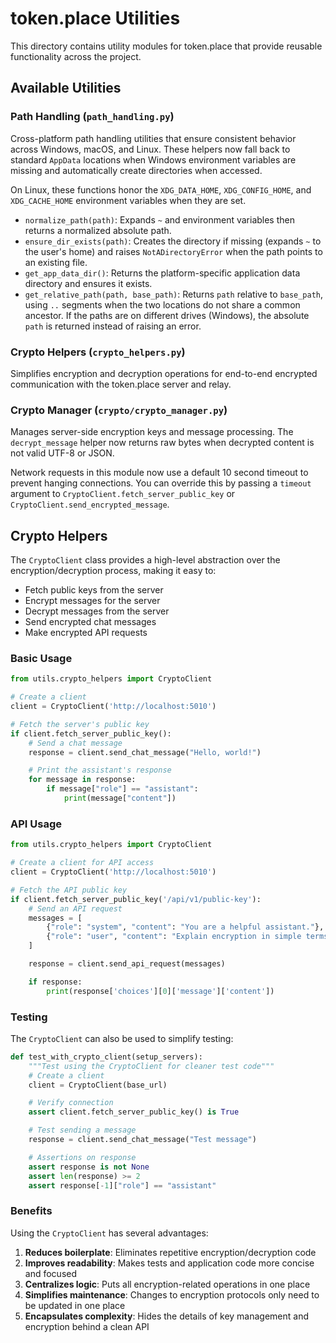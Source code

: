 # token.place Utilities

This directory contains utility modules for token.place that provide reusable functionality across the project.

## Available Utilities

### Path Handling (`path_handling.py`)

Cross-platform path handling utilities that ensure consistent behavior across Windows, macOS, and Linux.
These helpers now fall back to standard `AppData` locations when Windows environment variables are missing
and automatically create directories when accessed.

On Linux, these functions honor the `XDG_DATA_HOME`, `XDG_CONFIG_HOME`, and
`XDG_CACHE_HOME` environment variables when they are set.

- `normalize_path(path)`: Expands `~` and environment variables then returns a normalized absolute path.
- `ensure_dir_exists(path)`: Creates the directory if missing (expands `~` to the user's home) and raises
  `NotADirectoryError` when the path points to an existing file.
- `get_app_data_dir()`: Returns the platform-specific application data directory and ensures it exists.
- `get_relative_path(path, base_path)`: Returns `path` relative to `base_path`, using `..` segments when the
  two locations do not share a common ancestor. If the paths are on different drives
  (Windows), the absolute `path` is returned instead of raising an error.

### Crypto Helpers (`crypto_helpers.py`)

Simplifies encryption and decryption operations for end-to-end encrypted communication with the token.place server and relay.

### Crypto Manager (`crypto/crypto_manager.py`)

Manages server-side encryption keys and message processing. The
`decrypt_message` helper now returns raw bytes when decrypted content is not
valid UTF-8 or JSON.

Network requests in this module now use a default 10 second timeout to prevent
hanging connections. You can override this by passing a `timeout` argument to
`CryptoClient.fetch_server_public_key` or `CryptoClient.send_encrypted_message`.

## Crypto Helpers

The `CryptoClient` class provides a high-level abstraction over the encryption/decryption process, making it easy to:

- Fetch public keys from the server
- Encrypt messages for the server
- Decrypt messages from the server
- Send encrypted chat messages
- Make encrypted API requests

### Basic Usage

```python
from utils.crypto_helpers import CryptoClient

# Create a client
client = CryptoClient('http://localhost:5010')

# Fetch the server's public key
if client.fetch_server_public_key():
    # Send a chat message
    response = client.send_chat_message("Hello, world!")

    # Print the assistant's response
    for message in response:
        if message["role"] == "assistant":
            print(message["content"])
```

### API Usage

```python
from utils.crypto_helpers import CryptoClient

# Create a client for API access
client = CryptoClient('http://localhost:5010')

# Fetch the API public key
if client.fetch_server_public_key('/api/v1/public-key'):
    # Send an API request
    messages = [
        {"role": "system", "content": "You are a helpful assistant."},
        {"role": "user", "content": "Explain encryption in simple terms."}
    ]

    response = client.send_api_request(messages)

    if response:
        print(response['choices'][0]['message']['content'])
```

### Testing

The `CryptoClient` can also be used to simplify testing:

```python
def test_with_crypto_client(setup_servers):
    """Test using the CryptoClient for cleaner test code"""
    # Create a client
    client = CryptoClient(base_url)

    # Verify connection
    assert client.fetch_server_public_key() is True

    # Test sending a message
    response = client.send_chat_message("Test message")

    # Assertions on response
    assert response is not None
    assert len(response) >= 2
    assert response[-1]["role"] == "assistant"
```

### Benefits

Using the `CryptoClient` has several advantages:

1. **Reduces boilerplate**: Eliminates repetitive encryption/decryption code
2. **Improves readability**: Makes tests and application code more concise and focused
3. **Centralizes logic**: Puts all encryption-related operations in one place
4. **Simplifies maintenance**: Changes to encryption protocols only need to be updated in one place
5. **Encapsulates complexity**: Hides the details of key management and encryption behind a clean API
